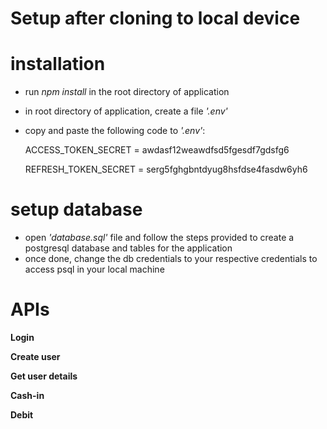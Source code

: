 # Setup after cloning to local device
# installation
- run *npm install* in the root directory of application
- in root directory of application, create a file *'.env'*
- copy and paste the following code to *'.env'*:

  ACCESS_TOKEN_SECRET = awdasf12weawdfsd5fgesdf7gdsfg6
  
  REFRESH_TOKEN_SECRET = serg5fghgbntdyug8hsfdse4fasdw6yh6
  
 # setup database
 - open *'database.sql'* file and follow the steps provided to create a postgresql database and tables for the application
 - once done, change the db credentials to your respective credentials to access psql in your local machine

# APIs
**Login**

**Create user**

**Get user details**

**Cash-in**

**Debit**

